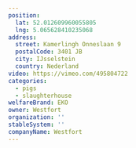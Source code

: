 ```yaml
---
position:
  lat: 52.012609960055805
  lng: 5.065628410235068
address:
  street: Kamerlingh Onneslaan 9
  postalCode: 3401 JB
  city: IJsselstein
  country: Nederland
video: https://vimeo.com/495804722
categories:
  - pigs
  - slaughterhouse
welfareBrand: EKO
owner: Westfort
organization: ''
stableSystem: ''
companyName: Westfort
---
```


